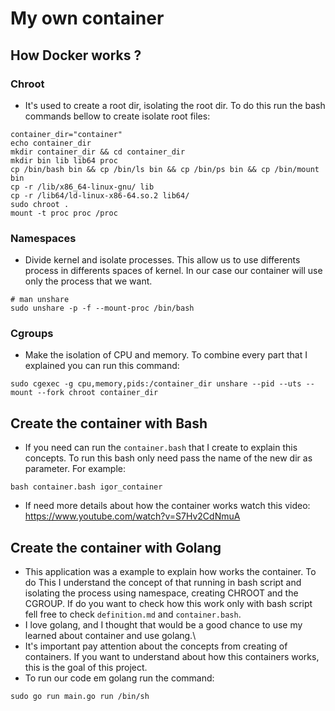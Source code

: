 # My own container
## How Docker works ?
### Chroot
- It's used to create a root dir, isolating the root dir. To do this run the bash commands bellow to create isolate root files:
```
container_dir="container"
echo container_dir
mkdir container_dir && cd container_dir
mkdir bin lib lib64 proc
cp /bin/bash bin && cp /bin/ls bin && cp /bin/ps bin && cp /bin/mount bin 
cp -r /lib/x86_64-linux-gnu/ lib
cp -r /lib64/ld-linux-x86-64.so.2 lib64/
sudo chroot .
mount -t proc proc /proc
```
### Namespaces
- Divide kernel and isolate processes. This allow us to use differents process in differents spaces of kernel. In our case our container will use only the process that we want.
```
# man unshare
sudo unshare -p -f --mount-proc /bin/bash
```


### Cgroups
- Make the isolation of CPU and memory. To combine every part that I explained you can run this command:

```
sudo cgexec -g cpu,memory,pids:/container_dir unshare --pid --uts --mount --fork chroot container_dir
```
## Create the container with Bash
- If you need can run the `container.bash` that I create to explain this concepts. To run this bash only need pass the name of the new dir as parameter. For example:

```
bash container.bash igor_container
```
- If need more details about how the container works watch this video: https://www.youtube.com/watch?v=S7Hv2CdNmuA
## Create the container with Golang
- This application was a example to explain how works the container. To do This I understand the concept of that running in bash script and isolating the process using namespace, creating CHROOT and the CGROUP. If do you want to check how this work only with bash script fell free to check `definition.md` and `container.bash`.
- I love golang, and I thought that would be a good chance to use my learned about container and use golang.\
- It's important pay attention about the concepts from creating of containers. If you want to understand about how this containers works, this is the goal of this project.
- To run our code em golang run the command:
```
sudo go run main.go run /bin/sh
```

